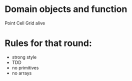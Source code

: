 # Domain objects and function

Point
Cell
Grid
alive


# Rules for that round:
- strong style
- TDD
- no primitives
- no arrays
